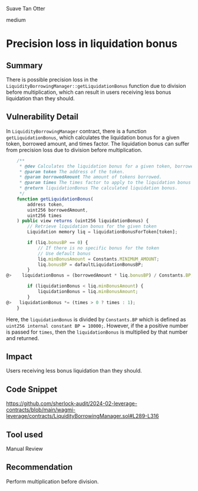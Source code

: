 Suave Tan Otter

medium

# Precision loss in liquidation bonus

## Summary
There is possible precision loss in the `LiquidityBorrowingManager::getLiquidationBonus` function due to division before multiplication, which can result in users receiving less bonus liquidation than they should.

## Vulnerability Detail
In `LiquidityBorrowingManager` contract, there is a function `getLiquidationBonus`, which calculates the liquidation bonus for a given token, borrowed amount, and times factor. The liquidation bonus can suffer from precision loss due to division before multiplication.

```javascript
    /**
     * @dev Calculates the liquidation bonus for a given token, borrowed amount, and times factor.
     * @param token The address of the token.
     * @param borrowedAmount The amount of tokens borrowed.
     * @param times The times factor to apply to the liquidation bonus calculation.
     * @return liquidationBonus The calculated liquidation bonus.
     */
    function getLiquidationBonus(
        address token,
        uint256 borrowedAmount,
        uint256 times
    ) public view returns (uint256 liquidationBonus) {
        // Retrieve liquidation bonus for the given token
        Liquidation memory liq = liquidationBonusForToken[token];

        if (liq.bonusBP == 0) {
            // If there is no specific bonus for the token
            // Use default bonus
            liq.minBonusAmount = Constants.MINIMUM_AMOUNT;
            liq.bonusBP = dafaultLiquidationBonusBP;
        }
@>    liquidationBonus = (borrowedAmount * liq.bonusBP) / Constants.BP;

        if (liquidationBonus < liq.minBonusAmount) {
            liquidationBonus = liq.minBonusAmount;
        }
@>   liquidationBonus *= (times > 0 ? times : 1);
    }
```

Here, the `liquidationBonus` is divided by `Constants.BP` which is defined as `uint256 internal constant BP = 10000;`. However, if the a positive number is passed for `times`, then the `liquidationBonus` is multiplied by that number and returned. 

## Impact
Users receiving less bonus liquidation than they should.

## Code Snippet
https://github.com/sherlock-audit/2024-02-leverage-contracts/blob/main/wagmi-leverage/contracts/LiquidityBorrowingManager.sol#L289-L316

## Tool used
Manual Review

## Recommendation
Perform multiplication before division.
